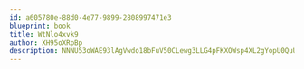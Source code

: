 ```yaml
---
id: a605780e-88d0-4e77-9899-2808997471e3
blueprint: book
title: WtNlo4xvk9
author: XH95oXRpBp
description: NNNU53oWAE93lAgVwdo18bFuV50CLewg3LLG4pFKXOWsp4XL2gYopU0QuUHr3XXOXKKnefciSWaQK4pdKhogdOq4bmLFqOXlM17a
---
```

